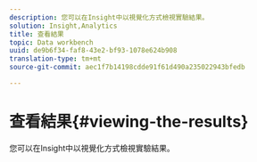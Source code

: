 ```yaml
---
description: 您可以在Insight中以視覺化方式檢視實驗結果。
solution: Insight,Analytics
title: 查看結果
topic: Data workbench
uuid: de9b6f34-faf8-43e2-bf93-1078e624b908
translation-type: tm+mt
source-git-commit: aec1f7b14198cdde91f61d490a235022943bfedb

---
```



# 查看結果{#viewing-the-results}

您可以在Insight中以視覺化方式檢視實驗結果。

